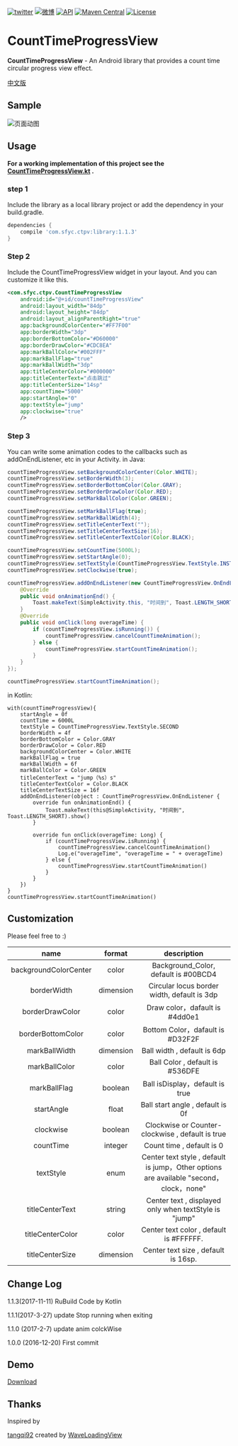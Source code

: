 ﻿[![twitter](https://img.shields.io/badge/twitter-sfyc23-blue.svg)](https://twitter.com/sfyc23)
[![微博](https://img.shields.io/badge/%E5%BE%AE%E5%8D%9A-sfyc23-blue.svg)](https://weibo.com/sfyc23)
[![API](https://img.shields.io/badge/API-%2B14-green.svg)](https://android-arsenal.com/api?level=14)
[![Maven Central](https://img.shields.io/badge/Maven%20Central-1.1.3-green.svg)]()
[![License](https://img.shields.io/badge/License-Apache%202.0-red.svg)]()
# CountTimeProgressView

**CountTimeProgressView** - An Android library that provides a count time circular progress view effect.

[中文版][1]

## Sample
![页面动图][2]


## Usage

**For a working implementation of this project see the [CountTimeProgressView.kt][3] .**



### step 1

Include the library as a local library project or add the dependency in your build.gradle.

```groovy
dependencies {
    compile 'com.sfyc.ctpv:library:1.1.3'
}
```

### Step 2

Include the CountTimeProgressView widget in your layout. And you can customize it like this.

```xml
<com.sfyc.ctpv.CountTimeProgressView
    android:id="@+id/countTimeProgressView"
    android:layout_width="84dp"
    android:layout_height="84dp"
    android:layout_alignParentRight="true"
    app:backgroundColorCenter="#FF7F00"
    app:borderWidth="3dp"
    app:borderBottomColor="#D60000"
    app:borderDrawColor="#CDC8EA"
    app:markBallColor="#002FFF"
    app:markBallFlag="true"
    app:markBallWidth="3dp"
    app:titleCenterColor="#000000"
    app:titleCenterText="点击跳过"
    app:titleCenterSize="14sp"
    app:countTime="5000"
    app:startAngle="0"
    app:textStyle="jump"
    app:clockwise="true"
    />
```
### Step 3

You can write some animation codes to the callbacks such as addOnEndListener, etc in your Activity.
in Java:
```java
countTimeProgressView.setBackgroundColorCenter(Color.WHITE);
countTimeProgressView.setBorderWidth(3);
countTimeProgressView.setBorderBottomColor(Color.GRAY);
countTimeProgressView.setBorderDrawColor(Color.RED);
countTimeProgressView.setMarkBallColor(Color.GREEN);

countTimeProgressView.setMarkBallFlag(true);
countTimeProgressView.setMarkBallWidth(4);
countTimeProgressView.setTitleCenterText("");
countTimeProgressView.setTitleCenterTextSize(16);
countTimeProgressView.setTitleCenterTextColor(Color.BLACK);

countTimeProgressView.setCountTime(5000L);
countTimeProgressView.setStartAngle(0);
countTimeProgressView.setTextStyle(CountTimeProgressView.TextStyle.INSTANCE.getCLOCK());
countTimeProgressView.setClockwise(true);

countTimeProgressView.addOnEndListener(new CountTimeProgressView.OnEndListener() {
    @Override
    public void onAnimationEnd() {
        Toast.makeText(SimpleActivity.this, "时间到", Toast.LENGTH_SHORT).show();
    }
    @Override
    public void onClick(long overageTime) {
        if (countTimeProgressView.isRunning()) {
            countTimeProgressView.cancelCountTimeAnimation();
        } else {
            countTimeProgressView.startCountTimeAnimation();
        }
    }
});

countTimeProgressView.startCountTimeAnimation();
```

in Kotlin:
```
with(countTimeProgressView){
    startAngle = 0f
    countTime = 6000L
    textStyle = CountTimeProgressView.TextStyle.SECOND
    borderWidth = 4f
    borderBottomColor = Color.GRAY
    borderDrawColor = Color.RED
    backgroundColorCenter = Color.WHITE
    markBallFlag = true
    markBallWidth = 6f
    markBallColor = Color.GREEN
    titleCenterText = "jump（%s）s"
    titleCenterTextColor = Color.BLACK
    titleCenterTextSize = 16f
    addOnEndListener(object : CountTimeProgressView.OnEndListener {
        override fun onAnimationEnd() {
            Toast.makeText(this@SimpleActivity, "时间到", Toast.LENGTH_SHORT).show()
        }

        override fun onClick(overageTime: Long) {
            if (countTimeProgressView.isRunning) {
                countTimeProgressView.cancelCountTimeAnimation()
                Log.e("overageTime", "overageTime = " + overageTime)
            } else {
                countTimeProgressView.startCountTimeAnimation()
            }
        }
    })
}
countTimeProgressView.startCountTimeAnimation()
```

## Customization

Please feel free to :)

|name|format|description|
|:---:|:---:|:---:|
| backgroundColorCenter | color | Background_Color, default is #00BCD4
| borderWidth | dimension | Circular locus border width, default is 3dp
| borderDrawColor | color | Draw color，dafault is #4dd0e1
| borderBottomColor | color | Bottom Color，dafault is #D32F2F
| markBallWidth | dimension | Ball width , default is 6dp
| markBallColor | color | Ball Color , default is #536DFE
| markBallFlag | boolean | Ball isDisplay，default is true
| startAngle | float | Ball start angle , default is 0f
| clockwise | boolean | Clockwise or Counter-clockwise , default is true
| countTime | integer | Count time , default is 0
| textStyle | enum | Center text style , default is jump，Other options are available "second，clock，none"
| titleCenterText | string | Center text  , displayed only when textStyle is "jump"
| titleCenterColor | color | Center text color , default is #FFFFFF.
| titleCenterSize | dimension | Center text size , default is 16sp.

## Change Log

1.1.3(2017-11-11)
RuBuild Code by Kotlin

1.1.1(2017-3-27)
update Stop running when exiting

1.1.0 (2017-2-7)
update anim colckWise

1.0.0 (2016-12-20)
First commit

## Demo
[Download][4]


## Thanks

Inspired by

[tangqi92][5] created by [WaveLoadingView][6]


  [1]: https://github.com/sfyc23/CountTimeProgressView/blob/master/README-ZH.md
  [2]: https://github.com/sfyc23/CountTimeProgressView/blob/master/screenshot/ctpv-video-to-gif.gif
  [3]: https://github.com/sfyc23/CountTimeProgressView/blob/master/library/src/main/java/com/sfyc/ctpv/CountTimeProgressView.kt
  [4]: http://fir.im/ctpv58
  [5]: https://github.com/tangqi92
  [6]: https://github.com/tangqi92/WaveLoadingView
